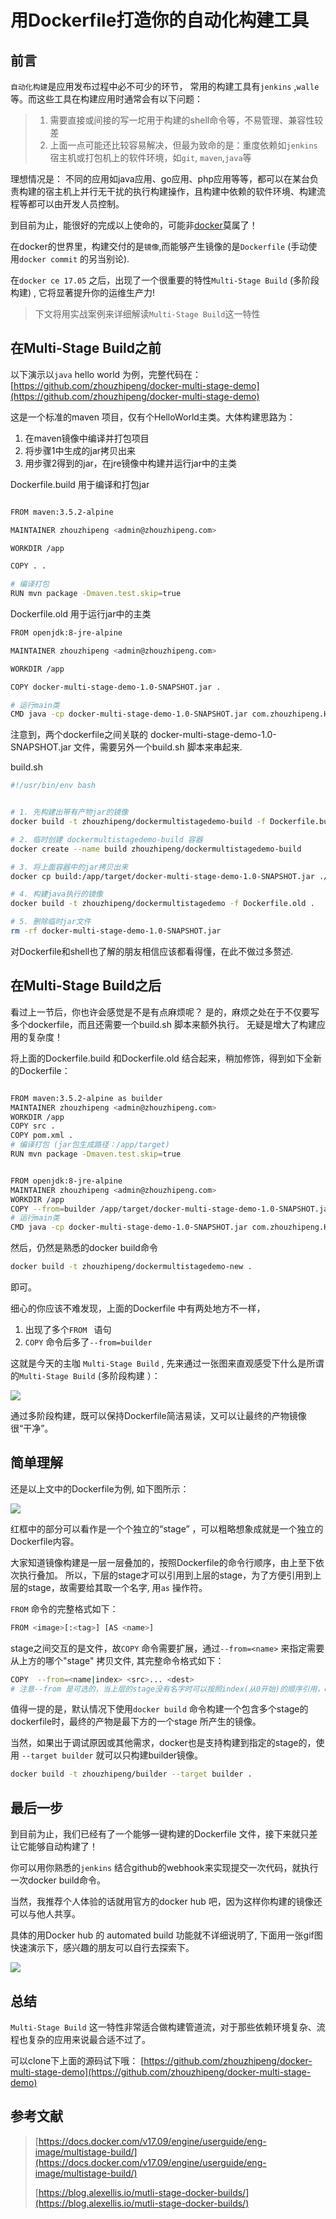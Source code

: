 # 用Dockerfile打造你的自动化构建工具

## 前言

`自动化构建`是应用发布过程中必不可少的环节， 常用的构建工具有`jenkins` ,`walle` 等。而这些工具在构建应用时通常会有以下问题：

> 1. 需要直接或间接的写一坨用于构建的shell命令等，不易管理、兼容性较差
> 2. 上面一点可能还比较容易解决，但最为致命的是：重度依赖如`jenkins`宿主机或打包机上的软件环境，如`git`, `maven`,`java`等



理想情况是： 不同的应用如java应用、go应用、php应用等等，都可以在某台负责构建的宿主机上并行无干扰的执行构建操作，且构建中依赖的软件环境、构建流程等都可以由开发人员控制。



到目前为止，能很好的完成以上使命的，可能非[docker](https://blog.zhouzhipeng.com/category/docker)莫属了！



在docker的世界里，构建交付的是`镜像`,而能够产生镜像的是`Dockerfile` (手动使用`docker commit` 的另当别论).

在`docker ce 17.05` 之后，出现了一个很重要的特性`Multi-Stage Build`  (多阶段构建) , 它将显著提升你的运维生产力!



> 下文将用实战案例来详细解读`Multi-Stage Build`这一特性



## 在Multi-Stage Build之前

以下演示以`java` hello world 为例，完整代码在： [https://github.com/zhouzhipeng/docker-multi-stage-demo](https://github.com/zhouzhipeng/docker-multi-stage-demo)

这是一个标准的maven 项目，仅有个HelloWorld主类。大体构建思路为：



1. 在maven镜像中编译并打包项目
2. 将步骤1中生成的jar拷贝出来
3. 用步骤2得到的jar，在jre镜像中构建并运行jar中的主类



Dockerfile.build  用于编译和打包jar

```bash

FROM maven:3.5.2-alpine

MAINTAINER zhouzhipeng <admin@zhouzhipeng.com>

WORKDIR /app

COPY . .

# 编译打包
RUN mvn package -Dmaven.test.skip=true

```



Dockerfile.old 用于运行jar中的主类

```bash
FROM openjdk:8-jre-alpine

MAINTAINER zhouzhipeng <admin@zhouzhipeng.com>

WORKDIR /app

COPY docker-multi-stage-demo-1.0-SNAPSHOT.jar .

# 运行main类
CMD java -cp docker-multi-stage-demo-1.0-SNAPSHOT.jar com.zhouzhipeng.HelloWorld

```



注意到，两个dockerfile之间关联的 docker-multi-stage-demo-1.0-SNAPSHOT.jar  文件，需要另外一个build.sh 脚本来串起来.



build.sh

```bash
#!/usr/bin/env bash


# 1. 先构建出带有产物jar的镜像
docker build -t zhouzhipeng/dockermultistagedemo-build -f Dockerfile.build .

# 2. 临时创建 dockermultistagedemo-build 容器
docker create --name build zhouzhipeng/dockermultistagedemo-build

# 3. 将上面容器中的jar拷贝出来
docker cp build:/app/target/docker-multi-stage-demo-1.0-SNAPSHOT.jar ./

# 4. 构建java执行的镜像
docker build -t zhouzhipeng/dockermultistagedemo -f Dockerfile.old .

# 5. 删除临时jar文件
rm -rf docker-multi-stage-demo-1.0-SNAPSHOT.jar
```



对Dockerfile和shell也了解的朋友相信应该都看得懂，在此不做过多赘述.



## 在Multi-Stage Build之后

看过上一节后，你也许会感觉是不是有点麻烦呢？ 是的，麻烦之处在于不仅要写多个dockerfile，而且还需要一个build.sh 脚本来额外执行。 无疑是增大了构建应用的复杂度！

将上面的Dockerfile.build 和Dockerfile.old 结合起来，稍加修饰，得到如下全新的Dockerfile：

```bash

FROM maven:3.5.2-alpine as builder
MAINTAINER zhouzhipeng <admin@zhouzhipeng.com>
WORKDIR /app
COPY src .
COPY pom.xml .
# 编译打包 (jar包生成路径：/app/target)
RUN mvn package -Dmaven.test.skip=true


FROM openjdk:8-jre-alpine
MAINTAINER zhouzhipeng <admin@zhouzhipeng.com>
WORKDIR /app
COPY --from=builder /app/target/docker-multi-stage-demo-1.0-SNAPSHOT.jar .
# 运行main类
CMD java -cp docker-multi-stage-demo-1.0-SNAPSHOT.jar com.zhouzhipeng.HelloWorld

```

然后，仍然是熟悉的docker build命令

```bash
docker build -t zhouzhipeng/dockermultistagedemo-new .
```

即可。



细心的你应该不难发现，上面的Dockerfile 中有两处地方不一样，

1. 出现了多个`FROM ` 语句
2. `COPY` 命令后多了`--from=builder`



这就是今天的主咖 `Multi-Stage Build`  , 先来通过一张图来直观感受下什么是所谓的`Multi-Stage Build` (多阶段构建 ）：



![](../static/images/2018/02/docker_multi-stage_build.jpeg)



通过多阶段构建，既可以保持Dockerfile简洁易读，又可以让最终的产物镜像很“干净”。



## 简单理解

还是以上文中的Dockerfile为例, 如下图所示：

![](../static/images/2018/02/Snip20180224_55.png)



红框中的部分可以看作是一个个独立的“stage” ，可以粗略想象成就是一个独立的Dockerfile内容。

大家知道镜像构建是一层一层叠加的，按照Dockerfile的命令行顺序，由上至下依次执行叠加。 所以，下层的stage才可以引用到上层的stage，为了方便引用到上层的stage，故需要给其取一个名字, 用`as` 操作符。

`FROM` 命令的完整格式如下：

```bash
FROM <image>[:<tag>] [AS <name>]
```

stage之间交互的是文件，故`COPY` 命令需要扩展，通过`--from=<name>` 来指定需要从上方的哪个"stage" 拷贝文件, 其完整命令格式如下：

```bash
COPY  --from=<name|index> <src>... <dest>
# 注意--from 是可选的，当上层的stage没有名字时可以按照index(从0开始)的顺序引用，eg. --from=0
```



值得一提的是，默认情况下使用`docker build` 命令构建一个包含多个stage的dockerfile时，最终的产物是最下方的一个stage 所产生的镜像。

当然，如果出于调试原因或其他需求，docker也是支持构建到指定的stage的，使用 `--target builder` 就可以只构建builder镜像。

```bash
docker build -t zhouzhipeng/builder --target builder .
```





## 最后一步

到目前为止，我们已经有了一个能够一键构建的Dockerfile 文件，接下来就只差让它能够自动构建了！

你可以用你熟悉的`jenkins` 结合github的webhook来实现提交一次代码，就执行一次docker build命令。

当然，我推荐个人体验的话就用官方的docker hub 吧，因为这样你构建的镜像还可以与他人共享。

具体的用Docker hub 的 automated build 功能就不详细说明了, 下面用一张gif图快速演示下，感兴趣的朋友可以自行去探索下。



![](../static/images/2018/02/gif5新文件-2.gif)



## 总结

`Multi-Stage Build`  这一特性非常适合做构建管道流，对于那些依赖环境复杂、流程也复杂的应用来说最合适不过了。

可以clone下上面的源码试下哦：  [https://github.com/zhouzhipeng/docker-multi-stage-demo](https://github.com/zhouzhipeng/docker-multi-stage-demo)







## 参考文献

> [https://docs.docker.com/v17.09/engine/userguide/eng-image/multistage-build/](https://docs.docker.com/v17.09/engine/userguide/eng-image/multistage-build/)
>
> [https://blog.alexellis.io/mutli-stage-docker-builds/](https://blog.alexellis.io/mutli-stage-docker-builds/)